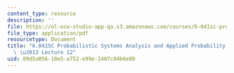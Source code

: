 ```yaml
---
content_type: resource
description: ''
file: https://ol-ocw-studio-app-qa.s3.amazonaws.com/courses/6-041sc-probabilistic-systems-analysis-and-applied-probability-fall-2013/09d5a05618e5a752e99e1407c84b6e89_MIT6_041SCF13_lec12_300k.pdf
file_type: application/pdf
resourcetype: Document
title: "6.041SC Probabilistic Systems Analysis and Applied Probability, Fall 2013Transcript\
  \ \u2013 Lecture 12"
uid: 09d5a056-18e5-a752-e99e-1407c84b6e89
---
```

